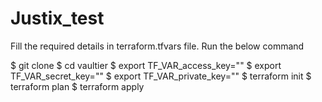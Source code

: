 # Justix_test

Fill the required details in terraform.tfvars file.
Run the below command 

$ git clone 
$ cd vaultier
$ export TF_VAR_access_key=""
$ export TF_VAR_secret_key=""
$ export TF_VAR_private_key=""
$ terraform init
$ terraform plan
$ terraform apply
